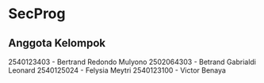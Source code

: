 # SecProg

## Anggota Kelompok
2540123403 - Bertrand Redondo Mulyono
2502064303 - Betrand Gabrialdi Leonard
2540125024 - Felysia Meytri
2540123100 - Victor Benaya
